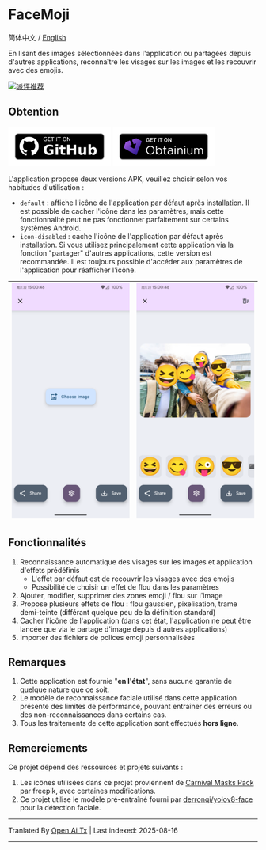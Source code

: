# FaceMoji

简体中文 / [English](https://raw.githubusercontent.com/Steve-Mr/EmojiFace/dev/./README-EN.md)

En lisant des images sélectionnées dans l'application ou partagées depuis d'autres applications, reconnaître les visages sur les images et les recouvrir avec des emojis.  

[<img src="https://raw.githubusercontent.com/Steve-Mr/EmojiFace/dev/assets/README/rec1_.png"
    alt="派评推荐"
    height="70">](https://sspai.com/post/97708)

## Obtention

[<img src="https://raw.githubusercontent.com/Steve-Mr/EmojiFace/dev/assets/README/get-it-on-github.png"
    alt="Get it on GitHub"
    height="80">](https://github.com/Steve-Mr/EmojiFace/releases/latest)
[<img src="https://raw.githubusercontent.com/Steve-Mr/EmojiFace/dev/assets/README/get-it-on-obtainium.png"
    alt="Get it on Obtainium"
    height="80">](http://obtainium-redirect.maary.top/?r=obtainium://add/https://github.com/Steve-Mr/EmojiFace)

L'application propose deux versions APK, veuillez choisir selon vos habitudes d'utilisation :  

- `default` : affiche l'icône de l'application par défaut après installation. Il est possible de cacher l'icône dans les paramètres, mais cette fonctionnalité peut ne pas fonctionner parfaitement sur certains systèmes Android.   
- `icon-disabled` : cache l'icône de l'application par défaut après installation. Si vous utilisez principalement cette application via la fonction "partager" d'autres applications, cette version est recommandée. Il est toujours possible d'accéder aux paramètres de l'application pour réafficher l'icône.  

|![alt text](https://raw.githubusercontent.com/Steve-Mr/EmojiFace/dev/assets/README/Screenshot_20250322-151002_FaceMoji.png)|![alt text](https://raw.githubusercontent.com/Steve-Mr/EmojiFace/dev/assets/README/Screenshot_20250322-150958_FaceMoji.png)|
|:-:|:-:|


## Fonctionnalités

1. Reconnaissance automatique des visages sur les images et application d'effets prédéfinis
    - L'effet par défaut est de recouvrir les visages avec des emojis
    - Possibilité de choisir un effet de flou dans les paramètres
2. Ajouter, modifier, supprimer des zones emoji / flou sur l'image
3. Propose plusieurs effets de flou : flou gaussien, pixelisation, trame demi-teinte (différant quelque peu de la définition standard)
4. Cacher l'icône de l'application (dans cet état, l'application ne peut être lancée que via le partage d'image depuis d'autres applications)
5. Importer des fichiers de polices emoji personnalisées

## Remarques

1. Cette application est fournie "**en l'état**", sans aucune garantie de quelque nature que ce soit.  
2. Le modèle de reconnaissance faciale utilisé dans cette application présente des limites de performance, pouvant entraîner des erreurs ou des non-reconnaissances dans certains cas.  
3. Tous les traitements de cette application sont effectués **hors ligne**.  

## Remerciements  

Ce projet dépend des ressources et projets suivants :  
1. Les icônes utilisées dans ce projet proviennent de [Carnival Masks Pack](https://www.freepik.com/free-vector/carnival-masks-pack_832490.htm#fromView=search&page=1&position=25&uuid=19121ed9-3676-4304-a9af-fdd72fe1528c&query=Masquerade+mask+icon) par freepik, avec certaines modifications.  
2. Ce projet utilise le modèle pré-entraîné fourni par [derronqi/yolov8-face](https://github.com/derronqi/yolov8-face) pour la détection faciale.




---


Tranlated By [Open Ai Tx](https://github.com/OpenAiTx/OpenAiTx) | Last indexed: 2025-08-16


---